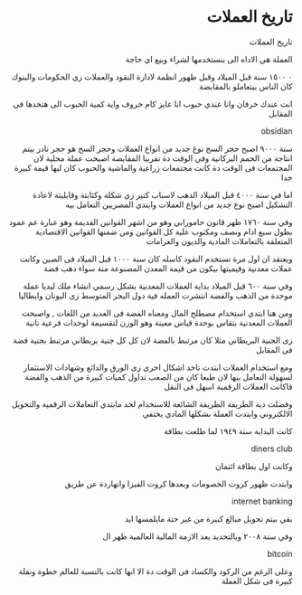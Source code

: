 
<div dir="rtl">

# تاريخ العملات

تاريخ العملات

العملة هي الاداه الى بنستخدمها لشراء وبيع اي حاجة

٠ ١٥٠٠ سنة قبل الميلاد وقبل ظهور انظمة لادارة النقود والعملات زي الحكومات والبنوك كان الناس بيتعاملو بالمقايضة 

انت عندك خرفان وانا عندي حبوب انا عايز كام خروف واية كمية الحبوب الى هتخدها فى المقابل

obsidian

سنة ٩٠٠٠ اصبح حجر السج نوع جديد من انواع العملات وحجر السج هو حجر نادر بيتم انتاجة من الحمم البركانية وفي الوقت دة تقريبا المقايضة اصبحت عملة محلية لان المجتمعات فى الوقت دة كانت مجتمعات زراعية والماشية والحبوب كان ليها قيمة كبيرة جدا

اما في سنة ٤٠٠٠ قبل الميلاد الدهب لاسباب كتير زي شكلة وكثابتة وقابليتة لاعادة التشكيل اصبح نوع جديد من انواع العملات وابتدي المصريين التعامل بيه 

وفي سنة ١٧٦٠ ظهر قانون حامورابي وهو من اشهر القوانين القديمة وهو عبارة عم عمود بطول سبع ادام ونصف ومكتوب علية كل القوانين ومن ضمنها القوانين الاقتصادية المتعلقة بالتعاملات المادية والديون والغرامات

ويعتقد ان اول مرة تستخدم النقود كاسله كان سنة ١٠٠٠ قبل الميلاد فى الصين وكانت عملات معدنية وقيميتها بيكون من قيمة المعدن المصنوعة منة سواء دهب فضة 

وفي سنة ٦٠٠ قبل الميلاد بداية العملات المعدنية بشكل رسمي انشاء ملك ليديا عملة  موحدة من الذهب والفضة انتشرت العمله فية دول البحر المتوسط زى اليونان وايطاليا

ومن هنا ابتدي استخدام مصطلح المال ومعناه الفضة فى العديد من اللغات , واصبحت العملات المعدنية بتقاس بوحدة قياس معينة وهو الوزن لتقسيمة لوحدات فرعية تانية

زى الجنية البريطاني مثلا كان مرتبط بالفضة لان كل كل جنية بريطاني مرتبط بجنية فضة فى المقابل

ومع استخدام العملات ابتدت تاخد اشكال اخري زى الورق  والدائع وشهادات الاستثمار لسهولة التعامل بيها لان طبعا كان من الصعب تداول كميات كبيرة من الذهب والفضة فاكانت العملات الرقمية اسهل فى النقل

وفضلت دية الطريقة الطريقة الشائعة للاستخدام لحد مابتدي التعاملات الرقمية والتحويل الالكتروني  وابتدت العملة بشكلها المادي يختفي 

كانت البداية سنة ١٩٤٩ لما طلعت بطاقة

diners club 

وكانت اول بطاقة ائتمان

وابتدت ظهور كروت الخصومات وبعدها كروت الفيزا وانهاردة عن طريق 

internet banking 

بقي بيتم تحويل مبالغ كبيرة من غير حتة مايلمسها ايد

وفي سنة ٢٠٠٨ وبالتحديد بعد الازمة المالية العالمية ظهر ال

bitcoin

وعلى الرغم من الركود والكساد فى الوقت دة الا انها كانت بالنسبة للعالم خطوة ونقلة كبيرة فى شكل العملة
</div>